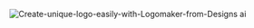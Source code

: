 ![Create-unique-logo-easily-with-Logomaker-from-Designs ai](https://github.com/thore-dahl/Coursework/assets/130995551/2ac83588-6ed3-4220-afd0-8dfa7e240741)
